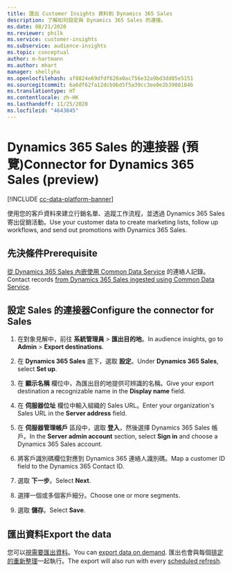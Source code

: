 ```yaml
---
title: 匯出 Customer Insights 資料到 Dynamics 365 Sales
description: 了解如何設定與 Dynamics 365 Sales 的連接。
ms.date: 08/21/2020
ms.reviewer: philk
ms.service: customer-insights
ms.subservice: audience-insights
ms.topic: conceptual
author: m-hartmann
ms.author: mhart
manager: shellyha
ms.openlocfilehash: af0824e69dfdf620a0ac756e32a9bd3dd85e5151
ms.sourcegitcommit: 6a6df62fa12dcb9bd5f5a39cc3ee0e2b3988184b
ms.translationtype: HT
ms.contentlocale: zh-HK
ms.lasthandoff: 11/25/2020
ms.locfileid: "4643845"
---
```

# <a name="connector-for-dynamics-365-sales-preview"></a><span data-ttu-id="7232e-103">Dynamics 365 Sales 的連接器 (預覽)</span><span class="sxs-lookup"><span data-stu-id="7232e-103">Connector for Dynamics 365 Sales (preview)</span></span>

[!INCLUDE [cc-data-platform-banner](../includes/cc-data-platform-banner.md)]

<span data-ttu-id="7232e-104">使用您的客戶資料來建立行銷名單、追蹤工作流程，並透過 Dynamics 365 Sales 寄出促銷活動。</span><span class="sxs-lookup"><span data-stu-id="7232e-104">Use your customer data to create marketing lists, follow up workflows, and send out promotions with Dynamics 365 Sales.</span></span>

## <a name="prerequisite"></a><span data-ttu-id="7232e-105">先決條件</span><span class="sxs-lookup"><span data-stu-id="7232e-105">Prerequisite</span></span>

<span data-ttu-id="7232e-106">[從 Dynamics 365 Sales 內嵌使用 Common Data Service](connect-power-query.md) 的連絡人記錄。</span><span class="sxs-lookup"><span data-stu-id="7232e-106">Contact records [from Dynamics 365 Sales ingested using Common Data Service](connect-power-query.md).</span></span>

## <a name="configure-the-connector-for-sales"></a><span data-ttu-id="7232e-107">設定 Sales 的連接器</span><span class="sxs-lookup"><span data-stu-id="7232e-107">Configure the connector for Sales</span></span>

1. <span data-ttu-id="7232e-108">在對象見解中，前往 **系統管理員** > **匯出目的地**。</span><span class="sxs-lookup"><span data-stu-id="7232e-108">In audience insights, go to **Admin** > **Export destinations**.</span></span>

1. <span data-ttu-id="7232e-109">在 **Dynamics 365 Sales** 底下，選取 **設定**。</span><span class="sxs-lookup"><span data-stu-id="7232e-109">Under **Dynamics 365 Sales**, select **Set up**.</span></span>

1. <span data-ttu-id="7232e-110">在 **顯示名稱** 欄位中，為匯出目的地提供可辨識的名稱。</span><span class="sxs-lookup"><span data-stu-id="7232e-110">Give your export destination a recognizable name in the **Display name** field.</span></span>

1. <span data-ttu-id="7232e-111">在 **伺服器位址** 欄位中輸入組織的 Sales URL。</span><span class="sxs-lookup"><span data-stu-id="7232e-111">Enter your organization's Sales URL in the **Server address** field.</span></span>

1. <span data-ttu-id="7232e-112">在 **伺服器管理帳戶** 區段中，選取 **登入**，然後選擇 Dynamics 365 Sales 帳戶。</span><span class="sxs-lookup"><span data-stu-id="7232e-112">In the **Server admin account** section, select **Sign in** and choose a Dynamics 365 Sales account.</span></span>

1. <span data-ttu-id="7232e-113">將客戶識別碼欄位對應到 Dynamics 365 連絡人識別碼。</span><span class="sxs-lookup"><span data-stu-id="7232e-113">Map a customer ID field to the Dynamics 365 Contact ID.</span></span>

1. <span data-ttu-id="7232e-114">選取 **下一步**。</span><span class="sxs-lookup"><span data-stu-id="7232e-114">Select **Next**.</span></span>

1. <span data-ttu-id="7232e-115">選擇一個或多個客戶細分。</span><span class="sxs-lookup"><span data-stu-id="7232e-115">Choose one or more segments.</span></span>

1. <span data-ttu-id="7232e-116">選取 **儲存**。</span><span class="sxs-lookup"><span data-stu-id="7232e-116">Select **Save**.</span></span>

## <a name="export-the-data"></a><span data-ttu-id="7232e-117">匯出資料</span><span class="sxs-lookup"><span data-stu-id="7232e-117">Export the data</span></span>

<span data-ttu-id="7232e-118">您可以[視需要匯出資料](export-destinations.md)。</span><span class="sxs-lookup"><span data-stu-id="7232e-118">You can [export data on demand](export-destinations.md).</span></span> <span data-ttu-id="7232e-119">匯出也會與每個[排定的重新整理](system.md#schedule-tab)一起執行。</span><span class="sxs-lookup"><span data-stu-id="7232e-119">The export will also run with every [scheduled refresh](system.md#schedule-tab).</span></span>
